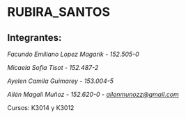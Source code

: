 # RUBIRA_SANTOS

## Integrantes: 
*Facundo Emiliano Lopez Magarik - 152.505-0*

*Micaela Sofia Tisot - 152.487-2*

*Ayelen Camila Guimarey - 153.004-5*

*Ailén Magali Muñoz - 152.620-0 - ailenmunozz@gmail.com*

Cursos: K3014 y K3012
